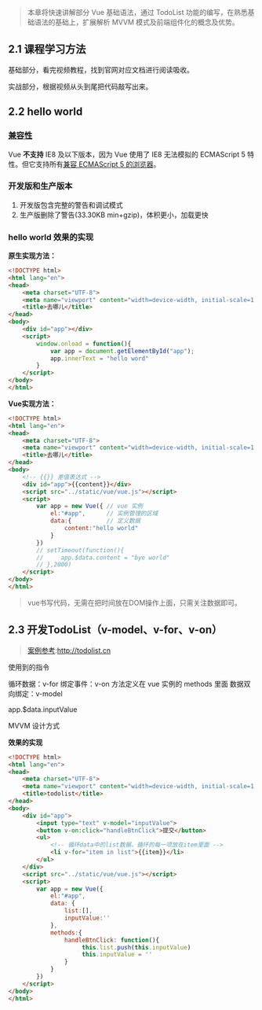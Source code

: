 > 本章将快速讲解部分 Vue 基础语法，通过 TodoList 功能的编写，在熟悉基础语法的基础上，扩展解析 MVVM 模式及前端组件化的概念及优势。

## 2.1 课程学习方法

基础部分，看完视频教程，找到官网对应文档进行阅读吸收。

实战部分，根据视频从头到尾把代码敲写出来。


## 2.2 hello world

### [兼容性](https://cn.vuejs.org/v2/guide/installation.html)

Vue **不支持** IE8 及以下版本，因为 Vue 使用了 IE8 无法模拟的 ECMAScript 5 特性。但它支持所有[兼容 ECMAScript 5 的浏览器](https://caniuse.com/#feat=es5)。

### 开发版和生产版本

1. 开发版包含完整的警告和调试模式
2. 生产版删除了警告(33.30KB min+gzip)，体积更小，加载更快

### hello world 效果的实现

**原生实现方法：**

```html
<!DOCTYPE html>
<html lang="en">
<head>
    <meta charset="UTF-8">
    <meta name="viewport" content="width=device-width, initial-scale=1.0">
    <title>去哪儿</title>
</head>
<body>
    <div id="app"></div>
    <script>
        window.onload = function(){
            var app = document.getElementById("app");
            app.innerText = "hello word"
        }
    </script>
</body>
</html>
```

**Vue实现方法：**

```html
<!DOCTYPE html>
<html lang="en">
<head>
    <meta charset="UTF-8">
    <meta name="viewport" content="width=device-width, initial-scale=1.0">
    <title>去哪儿</title>
</head>
<body>
    <!-- {{}} 差值表达式 -->
    <div id="app">{{content}}</div>
    <script src="../static/vue/vue.js"></script>
    <script>
        var app = new Vue({ // vue 实例
            el:"#app",      // 实例管理的区域
            data:{          // 定义数据
                content:"hello world"
            }
        })
        // setTimeout(function(){
        //     app.$data.content = "bye world"
        // },2000)
    </script>
</body>
</html>
```

> vue书写代码，无需在把时间放在DOM操作上面，只需关注数据即可。

## 2.3 开发TodoList（v\-model、v\-for、v\-on）

> [案例参考](http://todolist.cn/):http://todolist.cn

使用到的指令

循环数据：v-for
绑定事件：v-on
方法定义在 vue 实例的 methods 里面
数据双向绑定：v-model

app.$data.inputValue

MVVM 设计方式



**效果的实现**

```html
<!DOCTYPE html>
<html lang="en">
<head>
    <meta charset="UTF-8">
    <meta name="viewport" content="width=device-width, initial-scale=1.0">
    <title>todolist</title>
</head>
<body>
    <div id="app">
        <input type="text" v-model="inputValue">
        <button v-on:click="handleBtnClick">提交</button>
        <ul>
            <!-- 循环data中的list数据，循环的每一项放在item里面 -->
            <li v-for="item in list">{{item}}</li>
        </ul>
    </div>
    <script src="../static/vue/vue.js"></script>
    <script>
        var app = new Vue({
            el:"#app",
            data: {
                list:[],
                inputValue:''
            },
            methods:{
                handleBtnClick: function(){
                     this.list.push(this.inputValue)
                     this.inputValue = ''
                }
            }
        })
    </script>
</body>
</html>
```





